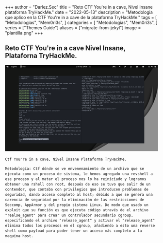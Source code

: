 +++
author = "Darlez.Sec"
title = "Reto CTF You're in a cave, Nivel insane plataforma TryHackMe."
date = "2022-05-13"
description = "Metodologia que aplico en la CTF You're in a cave de la plataforma TryHackMe."
tags = [
"Metodologias",
"Mem0ri3s",
]
categories = [
"Metodologias",
"Mem0ri3s",
]
series = ["Themes Guide"]
aliases = ["migrate-from-jekyl"]
image = "plantilla.png"
+++
## Reto CTF You're in a cave Nivel Insane, Plataforna TryHackMe.

![You're in a cave.](cave.png)

`Ctf You're in a cave, Nivel Insane Plataforma TryHackMe.`

`Metodología: Ctf dónde se ve envenenamiento de un archivo que se ejecuta como un proceso de sistema, le hemos agregado una revshell a ese proceso y al matar el proceso nos lo ha reiniciado y logramos obtener una rshell con root, después de eso se tuvo que salir de un contendor, que contaba con privilegios que introducen problemas de seguridad, dando acceso completo al host; debido a que se genera una carencia de seguridad por la eliminación de las restricciones de Seccomp, AppArmor y del propio sistema Linux. De modo que usado un exploit que su función es que ejecuta código através de el archivo "realse_agent" para crear un controlador secundario cgroup, especificando el archivo "release_agent" y activar el "release_agent" elimina todos los procesos en el cgroup, añadiendo a esto una reverse shell como payload para poder tener un acceso más completo a la maquina host.`
